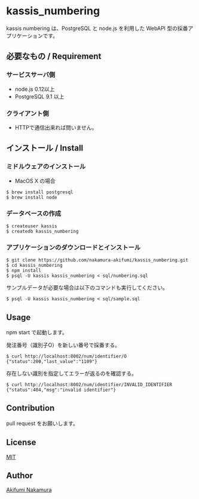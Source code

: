 # kassis_numbering

kassis numbering は、PostgreSQL と node.js を利用した WebAPI 型の採番アプリケーションです。

## 必要なもの / Requirement

### サービスサーバ側

* node.js 0.12以上
* PostgreSQL 9.1 以上

### クライアント側

* HTTPで通信出来れば問いません。

## インストール / Install

### ミドルウェアのインストール

* MacOS X の場合

```
$ brew install postgresql
$ brew install node
```

### データベースの作成

```
$ createuser kassis
$ createdb kassis_numbering
```

### アプリケーションのダウンロードとインストール

```
$ git clone https://github.com/nakamura-akifumi/kassis_numbering.git
$ cd kassis_numbering
$ npm install
$ psql -U kassis kassis_numbering < sql/numbering.sql
```

サンプルデータが必要な場合は以下のコマンドも実行してください。

``
$ psql -U kassis kassis_numbering < sql/sample.sql
``

## Usage

npm start で起動します。

発注番号（識別子O）を新しい番号で採番する。

```
$ curl http://localhost:8002/num/identifier/O 
{"status":200,"last_value":"1109"}
```

存在しない識別を指定してエラーが返るのを確認する。

```
$ curl http://localhost:8002/num/identifier/INVALID_IDENTIFIER
{"status":404,"msg":"invalid identifier"}
```

## Contribution

pull request をお願いします。

## License

[MIT](https://raw.githubusercontent.com/nakamura-akifumi/kassis_numbering/master/LICENSE)

## Author

[Akifumi Nakamura](https://github.com/nakamura-akifumi)
